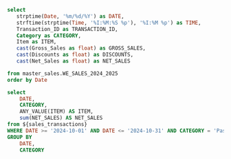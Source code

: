 ```sql sales_transactions
select
   strptime(Date, '%m/%d/%Y') as DATE,
   strftime(strptime(Time, '%I:%M:%S %p'), '%I:%M %p') as TIME,
   Transaction_ID as TRANSACTION_ID,
   Category as CATEGORY,
   Item as ITEM,
   cast(Gross_Sales as float) as GROSS_SALES,
   cast(Discounts as float) as DISCOUNTS,
   cast(Net_Sales as float) as NET_SALES

from master_sales.WE_SALES_2024_2025
order by Date
```

```sql sales_by_category
select
    DATE,
    CATEGORY,
    ANY_VALUE(ITEM) AS ITEM,
    sum(NET_SALES) AS NET_SALES
from ${sales_transactions}
WHERE DATE >= '2024-10-01' AND DATE <= '2024-10-31' AND CATEGORY = 'Pastries'
GROUP BY
    DATE,
    CATEGORY

```

<BarChart
data={sales_by_category}
x=DATE
y=NET_SALES
yAxisTitle="Net Sales"
series=ITEM
/>

